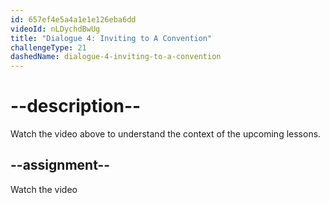 ```yaml
---
id: 657ef4e5a4a1e1e126eba6dd
videoId: nLDychdBwUg
title: "Dialogue 4: Inviting to A Convention"
challengeType: 21
dashedName: dialogue-4-inviting-to-a-convention
---
```


# --description--

Watch the video above to understand the context of the upcoming lessons.

## --assignment--

Watch the video
